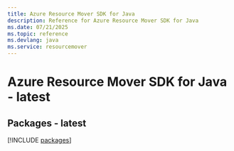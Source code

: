 ```yaml
---
title: Azure Resource Mover SDK for Java
description: Reference for Azure Resource Mover SDK for Java
ms.date: 07/21/2025
ms.topic: reference
ms.devlang: java
ms.service: resourcemover
---
```

# Azure Resource Mover SDK for Java - latest
## Packages - latest
[!INCLUDE [packages](resource-mover-index.md)]